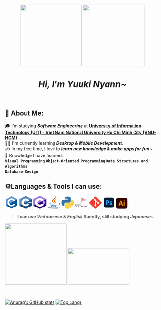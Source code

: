 <p align="center">
<img src="https://user-images.githubusercontent.com/85296548/155244810-98b64792-8f54-4b2b-a30e-318095707534.jpg" width="200" height="200"> 
<img src="https://user-images.githubusercontent.com/85296548/155245128-f74b6c85-227f-4328-92a7-4a4621110cf3.jpg" width="200" height="200">
 </p>
 
<h1 align="center">
 <i>Hi, I'm Yuuki Nyann~</i>
</h1>
<br>
 
</h1>

## 📌&nbsp;About Me:
🎓 I’m studying **_Software Engineering_** at **[University of Information Technology (UIT) - Viet Nam National University Ho Chi Minh City (VNU-HCM)](https://en.uit.edu.vn/overview-vnuhcm-university-information-technology)**\
👨‍💻 I'm currently learning **_Desktop & Mobile Development_**.\
✍️ In my free time, I love to **_learn new knowledge & make apps for fun~_**.\
🌱 Knowledge I have learned:<br>
**```Visual Programming``` ```Object-Oriented Programming``` ```Data Structures and Algorithms```<br> ```Database Design```**     



## ⚙Languages & Tools I can use:
<a href="http://www.open-std.org/jtc1/sc22/wg14/"> <img src="Assets/c.svg" alt="c" width="42" height="42"/> </a>
<a href="https://www.cplusplus.com/"> <img src="Assets/cgg.svg" alt="cplusplus" width="42" height="42"/> </a>
<a href="https://docs.microsoft.com/en-us/dotnet/csharp/"> <img src="Assets/cs.svg" alt="csharp" width="42" height="42"/> </a>
<a href="https://www.java.com/en/download/help/whatis_java.html"> <img src="Assets/java.svg" alt="java" width="42" height="42"/> </a>
<a href="https://www.python.org/"> <img src="Assets/python.svg" alt="python" width="40" height="40"/> </a>
<a href="https://www.microsoft.com/en-us/sql-server/sql-server-2019"> <img src="Assets/sql.svg" alt="sql" width="42" height="42"/> </a>
<a href="https://git-scm.com/"> <img src="Assets/git.svg" alt="git" width="40" height="40"/> </a>
<a href="https://www.photoshop.com/en"> <img src="Assets/pts.svg" alt="adbpts" width="40" height="40"/> </a>
<a href="https://www.adobe.com/products/illustrator.html"> <img src="Assets/ai.svg" alt="adbai" width="36" height="36"/> </a>
> **I can use _Vietnamese_ & _English_ fluently, still studying _Japanese_~**

<p align="left">
 <img src="https://user-images.githubusercontent.com/85296548/155258571-894ab9f6-fdcb-48f9-8dd0-1c800404eda5.jpg" width="200" height="200">
 <img src="https://user-images.githubusercontent.com/85296548/155247483-e289bbea-4d0e-439e-895d-a67617804572.jpg" width="200" height="120">
</p>
<br>

[![Anurag's GitHub stats](https://github-readme-stats.vercel.app/api?username=YuukiNyan&count_private=true&show_icons=true&theme=dracula&include_all_commits&custom_title=My&nbsp;GitHub&nbsp;Stats)](https://github.com/anuraghazra/github-readme-stats)
[![Top Langs](https://github-readme-stats.vercel.app/api/top-langs/?username=YuukiNyan&layout=compact)](https://github.com/anuraghazra/github-readme-stats)
